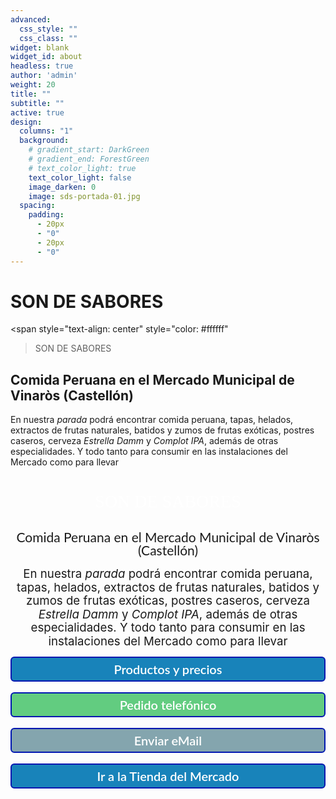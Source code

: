 ```yaml
---
advanced:
  css_style: ""
  css_class: ""
widget: blank
widget_id: about
headless: true
author: 'admin'
weight: 20
title: ""
subtitle: ""
active: true
design:
  columns: "1"
  background:
    # gradient_start: DarkGreen
    # gradient_end: ForestGreen
    # text_color_light: true    
    text_color_light: false
    image_darken: 0
    image: sds-portada-01.jpg
  spacing:
    padding:
      - 20px
      - "0"
      - 20px
      - "0"
---
```

<!--StartFragment-->

# SON DE SABORES

<span
  style="text-align: center"
  style="color: #ffffff"
  >SON DE SABORES
</span>

<!--EndFragment-->

<!--StartFragment-->

## Comida Peruana en el Mercado Municipal de Vinaròs (Castellón)

<!--EndFragment-->

<!--StartFragment-->

En nuestra *parada* podrá encontrar comida peruana, tapas, helados, extractos de frutas naturales, batidos y zumos de frutas exóticas, postres caseros, cerveza *Estrella Damm* y *Complot IPA*, además de otras especialidades. Y todo tanto para consumir en las instalaciones del Mercado como para llevar

<!--EndFragment-->

<div id="h.INITIAL_GRID.lkvj6jq9lnd6" class="hJDwNd-AhqUyc-uQSCkd jXK9ad D2fZ2 OjCsFc GNzUNc"><div class="jXK9ad-SmKAyb"><div class="tyJCtd mGzaTb baZpAe lkHyyc"><h1 id="h.phhdcm9eaxt1" dir="ltr" class="CDt4Ke zfr3Q duRjpb" style="text-align: center;"><span style="color: #ffffff; font-family: Righteous; font-weight: normal;">SON DE SABORES</span></h1></div></div></div>

<div class="oKdM2c"><div id="h.76c0c532e7afb434_0" class="hJDwNd-AhqUyc-uQSCkd jXK9ad D2fZ2 GNzUNc"><div class="jXK9ad-SmKAyb"><div class="tyJCtd mGzaTb baZpAe"><h2 id="h.1v0iore1fuw" dir="ltr" class="CDt4Ke zfr3Q JYVBee" style="line-height: 1.0; text-align: center;"><span style="font-family: Lato; font-weight: normal;">Comida Peruana en el Mercado Municipal de Vinaròs (Castellón)</span></h2></div></div></div></div>

<p dir="ltr" class="CDt4Ke zfr3Q" style="line-height: 1.15; text-align: center;"><span style="font-size: 14pt; vertical-align: baseline;">En nuestra </span><span style="font-size: 14pt; vertical-align: baseline;"><em>parada </em></span><span style="font-size: 14pt; vertical-align: baseline;">podrá encontrar comida peruana, tapas, helados, extractos de frutas naturales, batidos y zumos de frutas exóticas, postres caseros, cerveza </span><span style="font-size: 14pt; vertical-align: baseline;"><em>Estrella Damm</em></span><span style="font-size: 14pt; vertical-align: baseline;"> y </span><span style="font-size: 14pt; vertical-align: baseline;"><em>Complot IPA</em></span><span style="font-size: 14pt; vertical-align: baseline;">, además de otras especialidades. Y todo tanto para consumir en las instalaciones del Mercado como para llevar</span></p>

<p style="font-family:lato,arial">
<a class="boton_personalizado1" href="https://drive.google.com/drive/folders/18_9FEFRLB9bzvI3kZfulINeRh2OaOTNI?usp=sharing" target="_blank">Productos y precios</a>
<br/>
<a class="boton_personalizado2" href="tel:651945587">Pedido telefónico</a>
<br/>
<a class="boton_personalizado3" href="mailto:SonDeSaboresPeruanos@gmail.com" target="_blank">Enviar eMail</a>
<br/>
<a class="boton_personalizado1" href="https://drive.google.com/file/d/1uZ6UECWq5DOgjf6Bd5E0aEViQpXC211Q/view" target="_blank">Ir a la Tienda del Mercado</a>
</p>

<style type="text/css">
  .boton_personalizado1{
    text-decoration: none;
    padding: 6px;
    font-weight: 600;
    font-size: 20px;
    color: #ffffff;
    background-color: #1883ba;
    border-radius: 6px;
    border: 2px solid #0016b0;
    display: flex;
    justify-content: center;
    align-items: center;
  }
  .boton_personalizado1:hover{
    color: #1883ba;
    background-color: #ffffff;
  }

  .boton_personalizado2{
    text-decoration: none;
    padding: 6px;
    font-weight: 600;
    font-size: 20px;
    color: #ffffff;
    background-color: #62CC80;
    border-radius: 6px;
    border: 2px solid #0016b0;
    display: flex;
    justify-content: center;
    align-items: center;
  }
  .boton_personalizado2:hover{
    color: #1883ba;
    background-color: #ffffff;
  }

  .boton_personalizado3{
    text-decoration: none;
    padding: 6px;
    font-weight: 600;
    font-size: 20px;
    color: #ffffff;
    background-color: #84A5AE;
    border-radius: 6px;
    border: 2px solid #0016b0;
    display: flex;
    justify-content: center;
    align-items: center;
  }
  .boton_personalizado3:hover{
    color: #1883ba;
    background-color: #ffffff;
  }
</style>

